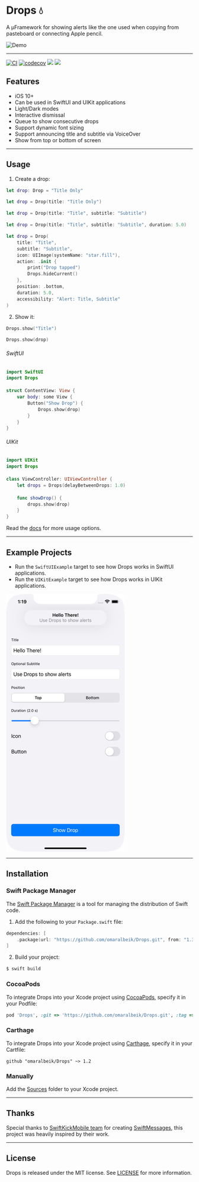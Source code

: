 # Drops 💧

A µFramework for showing alerts like the one used when copying from pasteboard or connecting Apple pencil.

![Demo](https://raw.githubusercontent.com/omaralbeik/Drops/main/Assets/demo.gif)

---

[![CI](https://github.com/omaralbeik/Drops/workflows/Drops/badge.svg)](https://github.com/omaralbeik/Drops/actions)
[![codecov](https://codecov.io/gh/omaralbeik/Drops/branch/main/graph/badge.svg?token=399UQIKSLR)](https://codecov.io/gh/omaralbeik/Drops)
[![](https://img.shields.io/endpoint?url=https%3A%2F%2Fswiftpackageindex.com%2Fapi%2Fpackages%2Fomaralbeik%2FDrops%2Fbadge%3Ftype%3Dswift-versions)](https://swiftpackageindex.com/omaralbeik/Drops)
[![](https://img.shields.io/endpoint?url=https%3A%2F%2Fswiftpackageindex.com%2Fapi%2Fpackages%2Fomaralbeik%2FDrops%2Fbadge%3Ftype%3Dplatforms)](https://swiftpackageindex.com/omaralbeik/Drops)
## Features

- iOS 10+
- Can be used in SwiftUI and UIKit applications
- Light/Dark modes
- Interactive dismissal
- Queue to show consecutive drops
- Support dynamic font sizing
- Support announcing title and subtitle via VoiceOver
- Show from top or bottom of screen

---

## Usage

1. Create a drop:

```swift
let drop: Drop = "Title Only"
```

```swift
let drop = Drop(title: "Title Only")
```

```swift
let drop = Drop(title: "Title", subtitle: "Subtitle")
```

```swift
let drop = Drop(title: "Title", subtitle: "Subtitle", duration: 5.0)
```

```swift
let drop = Drop(
    title: "Title",
    subtitle: "Subtitle",
    icon: UIImage(systemName: "star.fill"),
    action: .init {
        print("Drop tapped")
        Drops.hideCurrent()
    },
    position: .bottom,
    duration: 5.0,
    accessibility: "Alert: Title, Subtitle"
)
```

2. Show it:

```swift
Drops.show("Title")
```

```swift
Drops.show(drop)
```

###### SwiftUI
```swift
import SwiftUI
import Drops

struct ContentView: View {
    var body: some View {
        Button("Show Drop") {
            Drops.show(drop)
        }
    }
}
```

###### UIKit
```swift
import UIKit
import Drops

class ViewController: UIViewController {
    let drops = Drops(delayBetweenDrops: 1.0)

    func showDrop() {
        drops.show(drop)
    }
}
```

Read the [docs](https://omaralbeik.github.io/Drops) for more usage options.

---

## Example Projects

- Run the `SwiftUIExample` target to see how Drops works in SwiftUI applications.
- Run the `UIKitExample` target to see how Drops works in UIKit applications.

![Example](https://raw.githubusercontent.com/omaralbeik/Drops/main/Assets/example.png)

---

## Installation

### Swift Package Manager

The [Swift Package Manager](https://swift.org/package-manager/) is a tool for managing the distribution of Swift code.

1. Add the following to your `Package.swift` file:

```swift
dependencies: [
    .package(url: "https://github.com/omaralbeik/Drops.git", from: "1.3.0")
]
```

2. Build your project:

```sh
$ swift build
```

### CocoaPods

To integrate Drops into your Xcode project using [CocoaPods](https://cocoapods.org), specify it in your Podfile:

```rb
pod 'Drops', :git => 'https://github.com/omaralbeik/Drops.git', :tag => '1.3.0'
```

### Carthage

To integrate Drops into your Xcode project using [Carthage](https://github.com/Carthage/Carthage), specify it in your Cartfile:

```
github "omaralbeik/Drops" ~> 1.2
```

### Manually

Add the [Sources](https://github.com/omaralbeik/Drops/tree/main/Sources) folder to your Xcode project.

---

## Thanks

Special thanks to [SwiftKickMobile team](https://github.com/SwiftKickMobile) for creating [SwiftMessages](https://github.com/SwiftKickMobile/SwiftMessages), this project was heavily inspired by their work.

---

## License

Drops is released under the MIT license. See [LICENSE](https://github.com/omaralbeik/Drops/blob/main/LICENSE) for more information.
